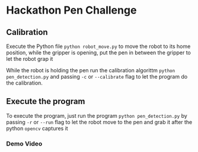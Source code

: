 # Hackathon Pen Challenge 
## Calibration
Execute the Python file `python robot_move.py` to move the robot to its home position, while the gripper is opening, put the pen in between the gripper to let the robot grap it <br/>

While the robot is holding the pen run the calibration algorittm `python pen_detection.py` and passing `-c` or `--calibrate` flag to let the program do the calibration. 

## Execute the program
To execute the program, just run the program `python pen_detection.py` by passing `-r` or `--run` flag to let the robot move to the pen and grab it after the python `opencv` captures it

### Demo Video
